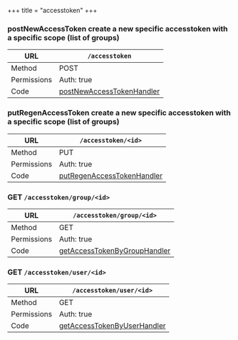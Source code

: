 +++
title = "accesstoken"
+++


### postNewAccessToken create a new specific accesstoken with a specific scope (list of groups)

URL         | **`/accesstoken`**
----------- |----------
Method      | POST     
Permissions |  Auth: true
Code        | [postNewAccessTokenHandler](https://github.com/ovh/cds/search?q=%22func+%28api+*API%29+postNewAccessTokenHandler%22)
    









### putRegenAccessToken create a new specific accesstoken with a specific scope (list of groups)

URL         | **`/accesstoken/<id>`**
----------- |----------
Method      | PUT     
Permissions |  Auth: true
Code        | [putRegenAccessTokenHandler](https://github.com/ovh/cds/search?q=%22func+%28api+*API%29+putRegenAccessTokenHandler%22)
    









### GET `/accesstoken/group/<id>`

URL         | **`/accesstoken/group/<id>`**
----------- |----------
Method      | GET     
Permissions |  Auth: true
Code        | [getAccessTokenByGroupHandler](https://github.com/ovh/cds/search?q=%22func+%28api+*API%29+getAccessTokenByGroupHandler%22)
    









### GET `/accesstoken/user/<id>`

URL         | **`/accesstoken/user/<id>`**
----------- |----------
Method      | GET     
Permissions |  Auth: true
Code        | [getAccessTokenByUserHandler](https://github.com/ovh/cds/search?q=%22func+%28api+*API%29+getAccessTokenByUserHandler%22)
    









